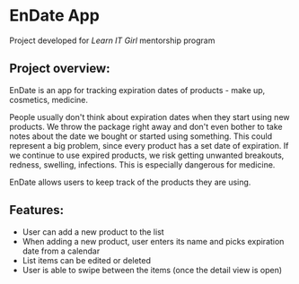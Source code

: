 # EnDate App
Project developed for _Learn IT Girl_ mentorship program

## Project overview:

EnDate is an app for tracking expiration dates of products - make up, cosmetics, medicine.

People usually don't think about expiration dates when they start using new products. We throw the package right away and don't even bother to take notes about the date we bought or started using something. This could represent a big problem, since every product has a set date of expiration. If we continue to use expired products, we risk getting unwanted breakouts, redness, swelling, infections. This is especially dangerous for medicine.

EnDate allows users to keep track of the products they are using. 

## Features:

* User can add a new product to the list
* When adding a new product, user enters its name and picks expiration date from a calendar
* List items can be edited or deleted
* User is able to swipe between the items (once the detail view is open)
